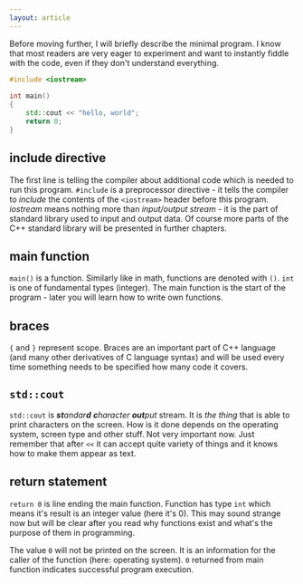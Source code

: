 ```yaml
---
layout: article
---
```


Before moving further, I will briefly describe the minimal program. I know that most readers are very eager to experiment and want to instantly fiddle with the code, even if they don't understand everything.

```c++
#include <iostream>
 
int main()
{
	std::cout << "hello, world";
	return 0;
}
```

## include directive

The first line is telling the compiler about additional code which is needed to run this program. `#include` is a preprocessor directive - it tells the compiler to *include* the contents of the `<iostream>` header before this program. *iostream* means nothing more than *input/output stream* - it is the part of standard library used to input and output data. Of course more parts of the C++ standard library will be presented in further chapters.

## main function

`main()` is a function. Similarly like in math, functions are denoted with `()`. `int` is one of fundamental types (integer). The main function is the start of the program - later you will learn how to write own functions.

## braces

`{` and `}` represent scope. Braces are an important part of C++ language (and many other derivatives of C language syntax) and will be used every time something needs to be specified how many code it covers.

## `std::cout`

`std::cout` is ***st**andar****d*** ***c**haracter **out**put* stream. It is *the thing* that is able to print characters on the screen. How is it done depends on the operating system, screen type and other stuff. Not very important now. Just remember that after `<<` it can accept quite variety of things and it knows how to make them appear as text.

## return statement

`return 0` is line ending the main function. Function has type `int` which means it's result is an integer value (here it's 0). This may sound strange now but will be clear after you read why functions exist and what's the purpose of them in programming.

The value `0` will not be printed on the screen. It is an information for the caller of the function (here: operating system). `0` returned from main function indicates successful program execution.
